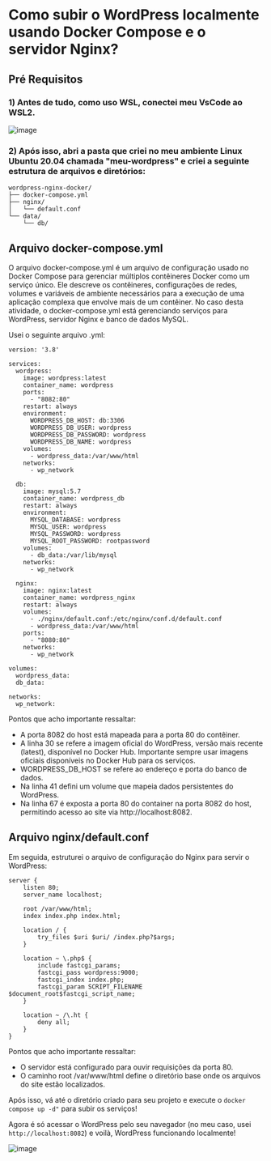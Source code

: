 # Como subir o WordPress localmente usando Docker Compose e o servidor Nginx?
## Pré Requisitos

### 1) Antes de tudo, como uso WSL, conectei meu VsCode ao WSL2.  

![image](https://github.com/user-attachments/assets/d117ae7f-069a-47d7-9dd0-5abd83493a7d)

### 2) Após isso, abri a pasta que criei no meu ambiente Linux Ubuntu 20.04 chamada "meu-wordpress" e criei a seguinte estrutura de arquivos e diretórios:

```
wordpress-nginx-docker/
├── docker-compose.yml
├── nginx/
│   └── default.conf
└── data/
    └── db/
```

## Arquivo docker-compose.yml

O arquivo docker-compose.yml é um arquivo de configuração usado no Docker Compose para gerenciar múltiplos contêineres Docker como um serviço único. Ele descreve os contêineres, configurações de redes, volumes e variáveis de ambiente necessários para a execução de uma aplicação complexa que envolve mais de um contêiner. No caso desta atividade, o docker-compose.yml está gerenciando serviços para WordPress, servidor Nginx e banco de dados MySQL.

Usei o seguinte arquivo .yml:

```
version: '3.8'

services:
  wordpress:
    image: wordpress:latest
    container_name: wordpress
    ports:
      - "8082:80" 
    restart: always
    environment:
      WORDPRESS_DB_HOST: db:3306
      WORDPRESS_DB_USER: wordpress
      WORDPRESS_DB_PASSWORD: wordpress
      WORDPRESS_DB_NAME: wordpress
    volumes:
      - wordpress_data:/var/www/html
    networks:
      - wp_network

  db:
    image: mysql:5.7
    container_name: wordpress_db
    restart: always
    environment:
      MYSQL_DATABASE: wordpress
      MYSQL_USER: wordpress
      MYSQL_PASSWORD: wordpress
      MYSQL_ROOT_PASSWORD: rootpassword
    volumes:
      - db_data:/var/lib/mysql
    networks:
      - wp_network

  nginx:
    image: nginx:latest
    container_name: wordpress_nginx
    restart: always
    volumes:
      - ./nginx/default.conf:/etc/nginx/conf.d/default.conf
      - wordpress_data:/var/www/html
    ports:
      - "8080:80"
    networks:
      - wp_network

volumes:
  wordpress_data:
  db_data:

networks:
  wp_network:
```

Pontos que acho importante ressaltar:

- A porta 8082 do host está mapeada para a porta 80 do contêiner.
- A linha 30 se refere a imagem oficial do WordPress, versão mais recente (latest), disponível no Docker Hub. Importante sempre usar imagens oficiais disponíveis no Docker Hub para os serviços.
- WORDPRESS_DB_HOST se refere ao endereço e porta do banco de dados.
- Na linha 41 defini um volume que mapeia dados persistentes do WordPress.
- Na linha 67 é exposta a porta 80 do container na porta 8082 do host, permitindo acesso ao site via http://localhost:8082.

## Arquivo nginx/default.conf

Em seguida, estruturei o arquivo de configuração do Nginx para servir o WordPress:

```
server {
    listen 80;
    server_name localhost;

    root /var/www/html;
    index index.php index.html;

    location / {
        try_files $uri $uri/ /index.php?$args;
    }

    location ~ \.php$ {
        include fastcgi_params;
        fastcgi_pass wordpress:9000;
        fastcgi_index index.php;
        fastcgi_param SCRIPT_FILENAME $document_root$fastcgi_script_name;
    }

    location ~ /\.ht {
        deny all;
    }
}

```
Pontos que acho importante ressaltar:

- O servidor está configurado para ouvir requisições da porta 80.
- O caminho root /var/www/html define o diretório base onde os arquivos do site estão localizados.



Após isso, vá até o diretório criado para seu projeto e execute o ```docker compose up -d"``` para subir os serviços!

Agora é só acessar o WordPress pelo seu navegador (no meu caso, usei ```http://localhost:8082```) e voilà, WordPress funcionando localmente!

![image](https://github.com/user-attachments/assets/668b93ec-24e6-4a0b-be2e-badbfd676e2e)


